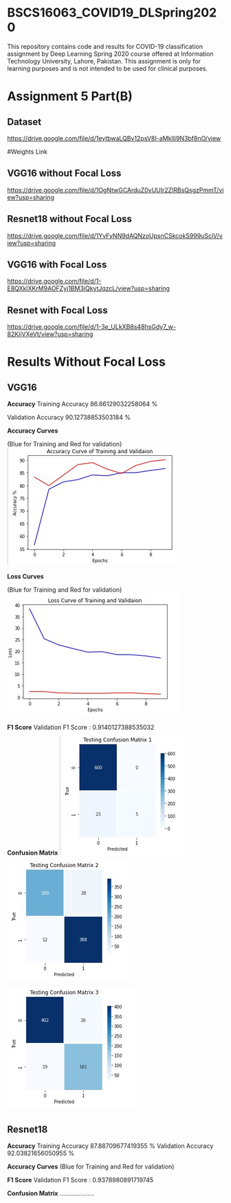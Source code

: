 # BSCS16063_COVID19_DLSpring2020
This repository contains code and results for COVID-19 classification assignment by Deep Learning Spring 2020 course offered at Information Technology University, Lahore, Pakistan. This assignment is only for learning purposes and is not intended to be used for clinical purposes.


# Assignment 5 Part(B)

## Dataset
https://drive.google.com/file/d/1eytbwaLQBv12psV8I-aMkIli9N3bf8nO/view

#Weights Link
## VGG16 without Focal Loss
https://drive.google.com/file/d/1OgNtwGCArduZ0vUUIr2ZlRBsQsgzPmmT/view?usp=sharing

## Resnet18 without Focal Loss
https://drive.google.com/file/d/1YvFyNN9dAQNzoUpsnCSkcokS999uSciV/view?usp=sharing

## VGG16 with Focal Loss
https://drive.google.com/file/d/1-E8QXklXKrM9AOFZyj1BM3iQkytJqzcL/view?usp=sharing

## Resnet with Focal Loss
https://drive.google.com/file/d/1-3e_ULkXB8s48hsGdy7_w-82KijVXeVt/view?usp=sharing


# **Results Without Focal Loss**
## VGG16

**Accuracy**
Training Accuracy 86.66129032258064 %

Validation Accuracy 90.12738853503184 %


**Accuracy Curves**

(Blue for Training and Red for validation)
![](images_without_focalloss/vgg16/accuracy/Capture.JPG)

**Loss Curves**

(Blue for Training and Red for validation)
![](images_without_focalloss/vgg16/Loss/Capture.JPG)

**F1 Score**
Validation F1 Score : 0.9140127388535032

**Confusion Matrix**
![](images_without_focalloss/vgg16/confusion_matrix/a.JPG)

![](images_without_focalloss/vgg16/Confusion_matrix/b.JPG)

![](images_without_focalloss/vgg16/Confusion_matrix/c.JPG)


## Resnet18

**Accuracy**
Training Accuracy 87.88709677419355 %
Validation Accuracy 92.03821656050955 %

**Accuracy Curves**
(Blue for Training and Red for validation)

**F1 Score**
Validation F1 Score : 0.9378980891719745

**Confusion Matrix**
....................
